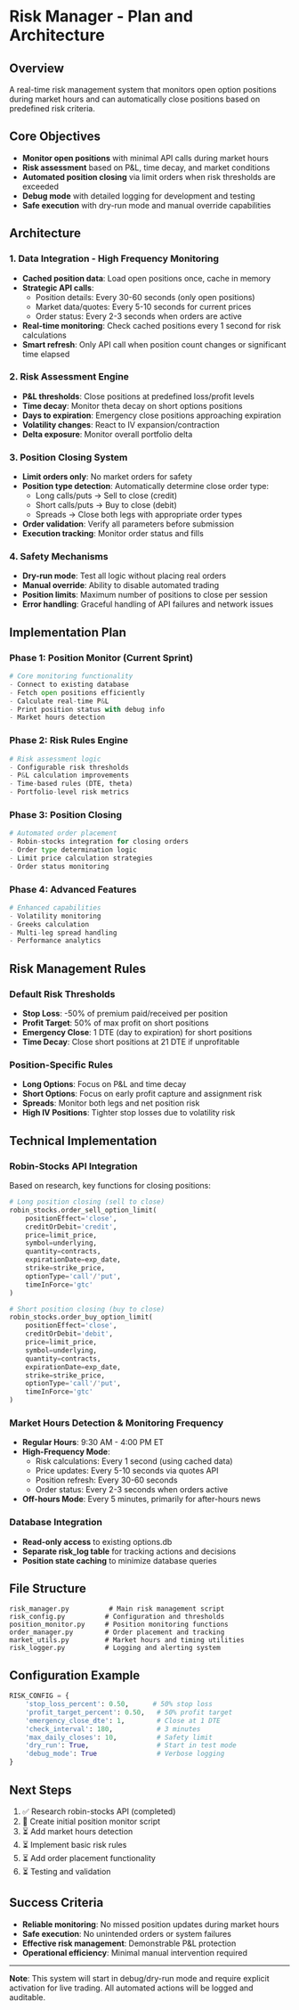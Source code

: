 # Risk Manager - Plan and Architecture

## Overview
A real-time risk management system that monitors open option positions during market hours and can automatically close positions based on predefined risk criteria.

## Core Objectives
- **Monitor open positions** with minimal API calls during market hours
- **Risk assessment** based on P&L, time decay, and market conditions  
- **Automated position closing** via limit orders when risk thresholds are exceeded
- **Debug mode** with detailed logging for development and testing
- **Safe execution** with dry-run mode and manual override capabilities

## Architecture

### 1. Data Integration - High Frequency Monitoring
- **Cached position data**: Load open positions once, cache in memory
- **Strategic API calls**: 
  - Position details: Every 30-60 seconds (only open positions)
  - Market data/quotes: Every 5-10 seconds for current prices
  - Order status: Every 2-3 seconds when orders are active
- **Real-time monitoring**: Check cached positions every 1 second for risk calculations
- **Smart refresh**: Only API call when position count changes or significant time elapsed

### 2. Risk Assessment Engine
- **P&L thresholds**: Close positions at predefined loss/profit levels
- **Time decay**: Monitor theta decay on short options positions  
- **Days to expiration**: Emergency close positions approaching expiration
- **Volatility changes**: React to IV expansion/contraction
- **Delta exposure**: Monitor overall portfolio delta

### 3. Position Closing System
- **Limit orders only**: No market orders for safety
- **Position type detection**: Automatically determine close order type:
  - Long calls/puts → Sell to close (credit)
  - Short calls/puts → Buy to close (debit)
  - Spreads → Close both legs with appropriate order types
- **Order validation**: Verify all parameters before submission
- **Execution tracking**: Monitor order status and fills

### 4. Safety Mechanisms
- **Dry-run mode**: Test all logic without placing real orders
- **Manual override**: Ability to disable automated trading
- **Position limits**: Maximum number of positions to close per session
- **Error handling**: Graceful handling of API failures and network issues

## Implementation Plan

### Phase 1: Position Monitor (Current Sprint)
```python
# Core monitoring functionality
- Connect to existing database
- Fetch open positions efficiently  
- Calculate real-time P&L
- Print position status with debug info
- Market hours detection
```

### Phase 2: Risk Rules Engine
```python  
# Risk assessment logic
- Configurable risk thresholds
- P&L calculation improvements
- Time-based rules (DTE, theta)
- Portfolio-level risk metrics
```

### Phase 3: Position Closing
```python
# Automated order placement
- Robin-stocks integration for closing orders
- Order type determination logic
- Limit price calculation strategies
- Order status monitoring
```

### Phase 4: Advanced Features  
```python
# Enhanced capabilities
- Volatility monitoring
- Greeks calculation
- Multi-leg spread handling
- Performance analytics
```

## Risk Management Rules

### Default Risk Thresholds
- **Stop Loss**: -50% of premium paid/received per position
- **Profit Target**: 50% of max profit on short positions  
- **Emergency Close**: 1 DTE (day to expiration) for short positions
- **Time Decay**: Close short positions at 21 DTE if unprofitable

### Position-Specific Rules
- **Long Options**: Focus on P&L and time decay
- **Short Options**: Focus on early profit capture and assignment risk
- **Spreads**: Monitor both legs and net position risk
- **High IV Positions**: Tighter stop losses due to volatility risk

## Technical Implementation

### Robin-Stocks API Integration
Based on research, key functions for closing positions:

```python
# Long position closing (sell to close)
robin_stocks.order_sell_option_limit(
    positionEffect='close',
    creditOrDebit='credit', 
    price=limit_price,
    symbol=underlying,
    quantity=contracts,
    expirationDate=exp_date,
    strike=strike_price,
    optionType='call'/'put',
    timeInForce='gtc'
)

# Short position closing (buy to close)  
robin_stocks.order_buy_option_limit(
    positionEffect='close',
    creditOrDebit='debit',
    price=limit_price,
    symbol=underlying, 
    quantity=contracts,
    expirationDate=exp_date,
    strike=strike_price,
    optionType='call'/'put',
    timeInForce='gtc'
)
```

### Market Hours Detection & Monitoring Frequency
- **Regular Hours**: 9:30 AM - 4:00 PM ET
- **High-Frequency Mode**: 
  - Risk calculations: Every 1 second (using cached data)
  - Price updates: Every 5-10 seconds via quotes API
  - Position refresh: Every 30-60 seconds
  - Order status: Every 2-3 seconds when orders active
- **Off-hours Mode**: Every 5 minutes, primarily for after-hours news

### Database Integration
- **Read-only access** to existing options.db
- **Separate risk_log table** for tracking actions and decisions
- **Position state caching** to minimize database queries

## File Structure
```
risk_manager.py          # Main risk management script
risk_config.py          # Configuration and thresholds  
position_monitor.py     # Position monitoring functions
order_manager.py        # Order placement and tracking
market_utils.py         # Market hours and timing utilities
risk_logger.py          # Logging and alerting system
```

## Configuration Example
```python
RISK_CONFIG = {
    'stop_loss_percent': 0.50,      # 50% stop loss
    'profit_target_percent': 0.50,   # 50% profit target  
    'emergency_close_dte': 1,        # Close at 1 DTE
    'check_interval': 180,           # 3 minutes
    'max_daily_closes': 10,          # Safety limit
    'dry_run': True,                 # Start in test mode
    'debug_mode': True               # Verbose logging
}
```

## Next Steps
1. ✅ Research robin-stocks API (completed)
2. 🔄 Create initial position monitor script  
3. ⏳ Add market hours detection
4. ⏳ Implement basic risk rules
5. ⏳ Add order placement functionality
6. ⏳ Testing and validation

## Success Criteria
- **Reliable monitoring**: No missed position updates during market hours
- **Safe execution**: No unintended orders or system failures  
- **Effective risk management**: Demonstrable P&L protection
- **Operational efficiency**: Minimal manual intervention required

---

**Note**: This system will start in debug/dry-run mode and require explicit activation for live trading. All automated actions will be logged and auditable.